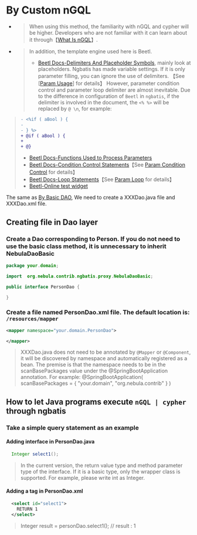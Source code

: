 # By Custom nGQL

- > When using this method, the familiarity with nGQL and cypher will be higher. Developers who are not familiar with it can learn about it through【[What Is nGQL](https://docs.nebula-graph.io/3.6.0/3.ngql-guide/1.nGQL-overview/1.overview/)】.
- > In addition, the template engine used here is Beetl.
  >
  > - [Beetl Docs-Delimiters And Placeholder Symbols](https://www.kancloud.cn/xiandafu/beetl3_guide/2138947), mainly look at placeholders. Ngbatis has made variable settings. If it is only parameter filling, you can ignore the use of delimiters. 【See [[Param Usage](./parameter-use)] for details】
  However, parameter condition control and parameter loop delimiter are almost inevitable. Due to the difference in configuration of `Beetl` in `ngbatis`, if the delimiter is involved in the document, the `<% %>` will be replaced by `@ \n`, for example:
>
  >   ```diff
  >   - <%if ( aBool ) { 
  >   -                         
  >   - } %>                
  >   + @if ( aBool ) {
  >   +                       
  >   + @}                 
  >   ```
>
  > - [Beetl Docs-Functions Used to Process Parameters](https://www.kancloud.cn/xiandafu/beetl3_guide/2138956)
  > - [Beetl Docs-Condition Control Statements](https://www.kancloud.cn/xiandafu/beetl3_guide/2138953)【See [Param Condition Control](./parameter-if) for details】
  > - [Beetl Docs-Loop Statements](https://www.kancloud.cn/xiandafu/beetl3_guide/2138952)【See [Param Loop](./parameter-for) for details】
  > - [Beetl-Online test widget](http://ibeetl.com/beetlonline/)

The same as [By Basic DAO](./dao-basic), We need to create a  XXXDao.java file and  XXXDao.xml file.

## Creating file in Dao layer

### Create a Dao corresponding to Person. If you do not need to use the basic class method, it is unnecessary to inherit NebulaDaoBasic

```java
package your.domain;

import  org.nebula.contrib.ngbatis.proxy.NebulaDaoBasic;

public interface PersonDao {

}
```

### Create a file named PersonDao.xml file. The default location is: `/resources/mapper`

```xml
<mapper namespace="your.domain.PersonDao">

</mapper>
```

> XXXDao.java does not need to be annotated by `@Mapper` or `@Component`, it will be discovered by namespace and automatically registered as a bean.
> The premise is that the namespace needs to be in the scanBasePackages value under the @SpringBootApplication annotation.
> For example: @SpringBootApplication( scanBasePackages = { "your.domain", "org.nebula.contrib" } )

## How to let Java programs execute `nGQL | cypher` through ngbatis

### Take a simple query statement as an example

#### Adding interface in PersonDao.java

```java
  Integer select1();
```

> In the current version, the return value type and method parameter type of the interface. If it is a basic type, only the wrapper class is supported. For example, please write int as Integer.

#### Adding a tag in PersonDao.xml

```xml
  <select id="select1">
    RETURN 1
  </select>
```

> Integer result = personDao.select1(); // result : 1